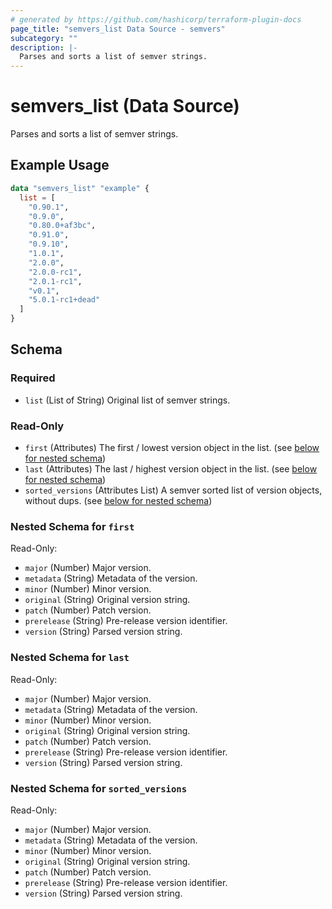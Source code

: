 ```yaml
---
# generated by https://github.com/hashicorp/terraform-plugin-docs
page_title: "semvers_list Data Source - semvers"
subcategory: ""
description: |-
  Parses and sorts a list of semver strings.
---
```


# semvers_list (Data Source)

Parses and sorts a list of semver strings.

## Example Usage

```terraform
data "semvers_list" "example" {
  list = [
    "0.90.1",
    "0.9.0",
    "0.80.0+af3bc",
    "0.91.0",
    "0.9.10",
    "1.0.1",
    "2.0.0",
    "2.0.0-rc1",
    "2.0.1-rc1",
    "v0.1",
    "5.0.1-rc1+dead"
  ]
}
```

<!-- schema generated by tfplugindocs -->
## Schema

### Required

- `list` (List of String) Original list of semver strings.

### Read-Only

- `first` (Attributes) The first / lowest version object in the list. (see [below for nested schema](#nestedatt--first))
- `last` (Attributes) The last / highest version object in the list. (see [below for nested schema](#nestedatt--last))
- `sorted_versions` (Attributes List) A semver sorted list of version objects, without dups. (see [below for nested schema](#nestedatt--sorted_versions))

<a id="nestedatt--first"></a>
### Nested Schema for `first`

Read-Only:

- `major` (Number) Major version.
- `metadata` (String) Metadata of the version.
- `minor` (Number) Minor version.
- `original` (String) Original version string.
- `patch` (Number) Patch version.
- `prerelease` (String) Pre-release version identifier.
- `version` (String) Parsed version string.


<a id="nestedatt--last"></a>
### Nested Schema for `last`

Read-Only:

- `major` (Number) Major version.
- `metadata` (String) Metadata of the version.
- `minor` (Number) Minor version.
- `original` (String) Original version string.
- `patch` (Number) Patch version.
- `prerelease` (String) Pre-release version identifier.
- `version` (String) Parsed version string.


<a id="nestedatt--sorted_versions"></a>
### Nested Schema for `sorted_versions`

Read-Only:

- `major` (Number) Major version.
- `metadata` (String) Metadata of the version.
- `minor` (Number) Minor version.
- `original` (String) Original version string.
- `patch` (Number) Patch version.
- `prerelease` (String) Pre-release version identifier.
- `version` (String) Parsed version string.
